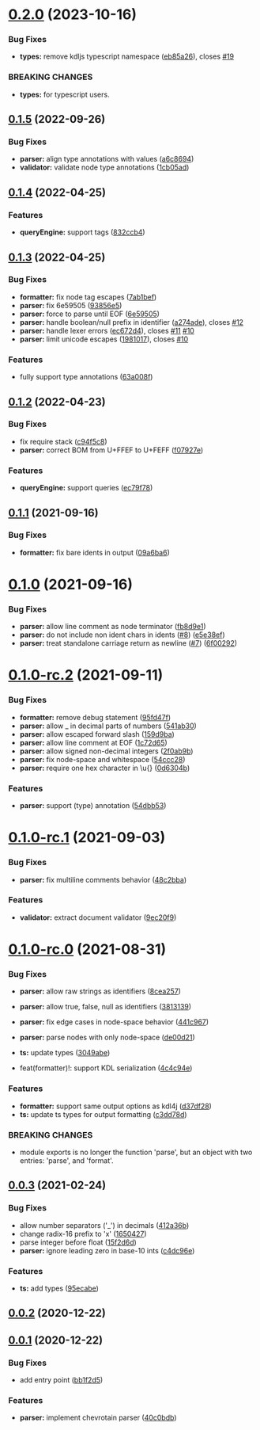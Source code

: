 # [0.2.0](https://github.com/kdl-org/kdljs/compare/v0.1.5...v0.2.0) (2023-10-16)


### Bug Fixes

* **types:** remove kdljs typescript namespace ([eb85a26](https://github.com/kdl-org/kdljs/commit/eb85a2632c421a40f1c25dd27017f6beac708f24)), closes [#19](https://github.com/kdl-org/kdljs/issues/19)


### BREAKING CHANGES

* **types:** for typescript users.



## [0.1.5](https://github.com/kdl-org/kdljs/compare/v0.1.4...v0.1.5) (2022-09-26)


### Bug Fixes

* **parser:** align type annotations with values ([a6c8694](https://github.com/kdl-org/kdljs/commit/a6c8694950e30dbff1bc14496f2803546693a47e))
* **validator:** validate node type annotations ([1cb05ad](https://github.com/kdl-org/kdljs/commit/1cb05ad2920e0165d99ce35bb697dc75d286cd07))



## [0.1.4](https://github.com/kdl-org/kdljs/compare/v0.1.3...v0.1.4) (2022-04-25)


### Features

* **queryEngine:** support tags ([832ccb4](https://github.com/kdl-org/kdljs/commit/832ccb4556e65c1b16598ef25aaad09aeb05a081))



## [0.1.3](https://github.com/kdl-org/kdljs/compare/v0.1.2...v0.1.3) (2022-04-25)


### Bug Fixes

* **formatter:** fix node tag escapes ([7ab1bef](https://github.com/kdl-org/kdljs/commit/7ab1bef99bee4a46ffaafa20520d0bf1eab5d416))
* **parser:** fix 6e59505 ([93856e5](https://github.com/kdl-org/kdljs/commit/93856e5a492026607f982ed915ba0c0729bb9f44))
* **parser:** force to parse until EOF ([6e59505](https://github.com/kdl-org/kdljs/commit/6e595058455964ed05b7461be1f05713c6e352c7))
* **parser:** handle boolean/null prefix in identifier ([a274ade](https://github.com/kdl-org/kdljs/commit/a274ade96700ab42571b9c6532b0aba86c89a1cc)), closes [#12](https://github.com/kdl-org/kdljs/issues/12)
* **parser:** handle lexer errors ([ec672d4](https://github.com/kdl-org/kdljs/commit/ec672d49f4cde017339bf5bffc2205f675aff05c)), closes [#11](https://github.com/kdl-org/kdljs/issues/11) [#10](https://github.com/kdl-org/kdljs/issues/10)
* **parser:** limit unicode escapes ([1981017](https://github.com/kdl-org/kdljs/commit/19810172052fe17535a4d23f300d461e7a054797)), closes [#10](https://github.com/kdl-org/kdljs/issues/10)


### Features

* fully support type annotations ([63a008f](https://github.com/kdl-org/kdljs/commit/63a008f06b3890fe473448e987de0037ccde8f18))



## [0.1.2](https://github.com/kdl-org/kdljs/compare/v0.1.1...v0.1.2) (2022-04-23)


### Bug Fixes

* fix require stack ([c94f5c8](https://github.com/kdl-org/kdljs/commit/c94f5c8b648f8e2971d1c54b532abb9c32bef0a5))
* **parser:** correct BOM from U+FFEF to U+FEFF ([f07927e](https://github.com/kdl-org/kdljs/commit/f07927ee5b969ed02b02e76fc3c732400be2b2aa))


### Features

* **queryEngine:** support queries ([ec79f78](https://github.com/kdl-org/kdljs/commit/ec79f789211df5d25e87b15671c390baae6e928a))



## [0.1.1](https://github.com/kdl-org/kdljs/compare/v0.1.0...v0.1.1) (2021-09-16)


### Bug Fixes

* **formatter:** fix bare idents in output ([09a6ba6](https://github.com/kdl-org/kdljs/commit/09a6ba6a3019b0a3ae77771c40eba363ffa6d9db))



# [0.1.0](https://github.com/kdl-org/kdljs/compare/v0.1.0-rc.2...v0.1.0) (2021-09-16)


### Bug Fixes

* **parser:** allow line comment as node terminator ([fb8d9e1](https://github.com/kdl-org/kdljs/commit/fb8d9e199da5ed04da86f9e75ae5a058909aa75d))
* **parser:** do not include non ident chars in idents ([#8](https://github.com/kdl-org/kdljs/issues/8)) ([e5e38ef](https://github.com/kdl-org/kdljs/commit/e5e38ef3ca0ecde7be007cae6bbe39f623fa0adf))
* **parser:** treat standalone carriage return as newline ([#7](https://github.com/kdl-org/kdljs/issues/7)) ([6f00292](https://github.com/kdl-org/kdljs/commit/6f00292fe30a55411372efb0aea05d9512296576))



# [0.1.0-rc.2](https://github.com/kdl-org/kdljs/compare/v0.1.0-rc.1...v0.1.0-rc.2) (2021-09-11)


### Bug Fixes

* **formatter:** remove debug statement ([95fd47f](https://github.com/kdl-org/kdljs/commit/95fd47fe8d3312e5ff415ba525b45a8056b9eb23))
* **parser:** allow _ in decimal parts of numbers ([541ab30](https://github.com/kdl-org/kdljs/commit/541ab303d43dd949447009857e8b29f9022ff1fe))
* **parser:** allow escaped forward slash ([159d9ba](https://github.com/kdl-org/kdljs/commit/159d9ba09df44e11927a6c7a51a6a5a5e2b10972))
* **parser:** allow line comment at EOF ([1c72d65](https://github.com/kdl-org/kdljs/commit/1c72d65cb7e2647475fe0fbd95b8543922ebdd98))
* **parser:** allow signed non-decimal integers ([2f0ab9b](https://github.com/kdl-org/kdljs/commit/2f0ab9beb8998df9ff97b58a040c6b8f9357b248))
* **parser:** fix node-space and whitespace ([54ccc28](https://github.com/kdl-org/kdljs/commit/54ccc28e09ef0d9fdfc757062581691f0a479925))
* **parser:** require one hex character in \u{} ([0d6304b](https://github.com/kdl-org/kdljs/commit/0d6304ba2bfe078d47bafa615bfa992249d1a4b1))


### Features

* **parser:** support (type) annotation ([54dbb53](https://github.com/kdl-org/kdljs/commit/54dbb537caa6c9517dfa298f12e29defec65f832))



# [0.1.0-rc.1](https://github.com/kdl-org/kdljs/compare/v0.1.0-rc.0...v0.1.0-rc.1) (2021-09-03)


### Bug Fixes

* **parser:** fix multiline comments behavior ([48c2bba](https://github.com/kdl-org/kdljs/commit/48c2bbaf0d18b2ff7c2bacf141b482ca4deba056))


### Features

* **validator:** extract document validator ([9ec20f9](https://github.com/kdl-org/kdljs/commit/9ec20f9c4b19cac7e1a5672c43e2a959dff2bdaa))



# [0.1.0-rc.0](https://github.com/kdl-org/kdljs/compare/v0.0.3...v0.1.0-rc.0) (2021-08-31)


### Bug Fixes

* **parser:** allow raw strings as identifiers ([8cea257](https://github.com/kdl-org/kdljs/commit/8cea257261caaf9313303b2f2b1bf0e166ece08b))
* **parser:** allow true, false, null as identifiers ([3813139](https://github.com/kdl-org/kdljs/commit/38131394c046d298cd4e9e8bbead76bb8242b616))
* **parser:** fix edge cases in node-space behavior ([441c967](https://github.com/kdl-org/kdljs/commit/441c9674ddf4acce7d5378d07ec1e0022e2c5805))
* **parser:** parse nodes with only node-space ([de00d21](https://github.com/kdl-org/kdljs/commit/de00d215cc04fe43ec98c0492b8a1e89da847e77))
* **ts:** update types ([3049abe](https://github.com/kdl-org/kdljs/commit/3049abe46343cea4f2c091ef9426573d75771668))


* feat(formatter)!: support KDL serialization ([4c4c94e](https://github.com/kdl-org/kdljs/commit/4c4c94edb14c2867f539288033f0edca97a15410))


### Features

* **formatter:** support same output options as kdl4j ([d37df28](https://github.com/kdl-org/kdljs/commit/d37df287cf99a9628e37a14f8e6c35cb7cac5632))
* **ts:** update ts types for output formatting ([c3dd78d](https://github.com/kdl-org/kdljs/commit/c3dd78db40dce7aa60a06c07e8e2b131fdba932b))


### BREAKING CHANGES

* module exports is no longer the
function 'parse', but an object with two entries:
'parse', and 'format'.



## [0.0.3](https://github.com/kdl-org/kdljs/compare/v0.0.2...v0.0.3) (2021-02-24)


### Bug Fixes

* allow number separators ('_') in decimals ([412a36b](https://github.com/kdl-org/kdljs/commit/412a36b987c24f7a940487c646a886f822954f9e))
* change radix-16 prefix to 'x' ([1650427](https://github.com/kdl-org/kdljs/commit/16504270ab509c03c46416b1cc64cb478bae40e7))
* parse integer before float ([15f2d6d](https://github.com/kdl-org/kdljs/commit/15f2d6dd98e5c3fd52b3056ee253c09d097122fb))
* **parser:** ignore leading zero in base-10 ints ([c4dc96e](https://github.com/kdl-org/kdljs/commit/c4dc96e7f6de68d33851ec340afb34af8f8e2b1f))


### Features

* **ts:** add types ([95ecabe](https://github.com/kdl-org/kdljs/commit/95ecabeab994f68a65fe6e4bce9c8378d7fce7ad))



## [0.0.2](https://github.com/kdl-org/kdljs/compare/v0.0.1...v0.0.2) (2020-12-22)



## [0.0.1](https://github.com/kdl-org/kdljs/compare/40c0bdb55d07c8decfd6e873bee7262e25bc28f0...v0.0.1) (2020-12-22)


### Bug Fixes

* add entry point ([bb1f2d5](https://github.com/kdl-org/kdljs/commit/bb1f2d5a095e6f59d1f9de4c61d04ff6e1dfe060))


### Features

* **parser:** implement chevrotain parser ([40c0bdb](https://github.com/kdl-org/kdljs/commit/40c0bdb55d07c8decfd6e873bee7262e25bc28f0))



